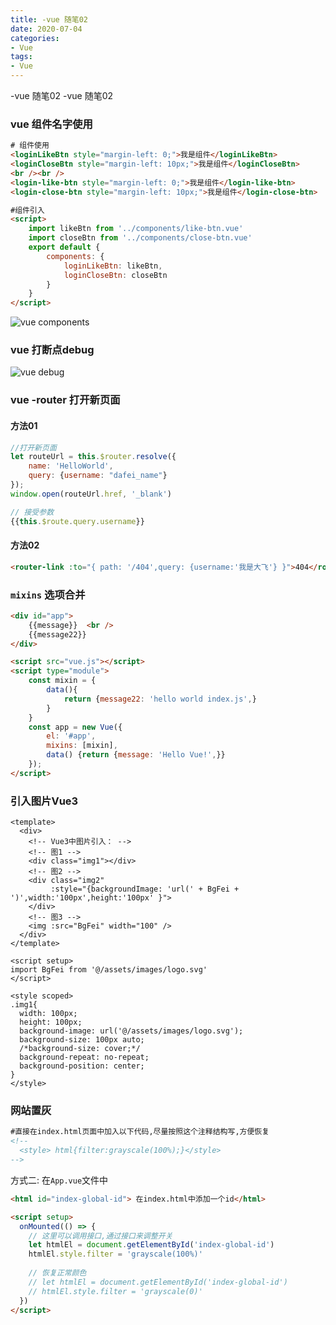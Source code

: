 ```yaml
---
title: -vue 随笔02
date: 2020-07-04
categories: 
- Vue
tags:
- Vue
---
```

-vue 随笔02
-vue 随笔02

<!-- more -->

### vue  组件名字使用

```html
# 组件使用
<loginLikeBtn style="margin-left: 0;">我是组件</loginLikeBtn>
<loginCloseBtn style="margin-left: 10px;">我是组件</loginCloseBtn>
<br /><br />
<login-like-btn style="margin-left: 0;">我是组件</login-like-btn>
<login-close-btn style="margin-left: 10px;">我是组件</login-close-btn>

#组件引入
<script>
    import likeBtn from '../components/like-btn.vue'   
    import closeBtn from '../components/close-btn.vue'
    export default {
        components: {
            loginLikeBtn: likeBtn,
            loginCloseBtn: closeBtn
        }
    }
</script>

```

![vue components](/img/vue/other/components_name.png "vue components")

### vue 打断点debug

![vue debug](/img/vue/other/vue_debug.png "vue debug")

### vue -router 打开新页面

#### 方法01

```javascript
//打开新页面
let routeUrl = this.$router.resolve({
    name: 'HelloWorld',
    query: {username: "dafei_name"}
});
window.open(routeUrl.href, '_blank')

// 接受参数
{{this.$route.query.username}}
```

#### 方法02

```html
<router-link :to="{ path: '/404',query: {username:'我是大飞'} }">404</router-link> 
```

### `mixins` 选项合并

```html
<div id="app">
    {{message}}  <br />
    {{message22}}
</div>

<script src="vue.js"></script>
<script type="module">
    const mixin = {
        data(){
            return {message22: 'hello world index.js',}
        }
    }
    const app = new Vue({
        el: '#app',
        mixins: [mixin],
        data() {return {message: 'Hello Vue!',}}
    });
</script>
```

### 引入图片Vue3

```vue
<template>
  <div>
    <!-- Vue3中图片引入： -->
    <!-- 图1 -->
    <div class="img1"></div>
    <!-- 图2 -->
    <div class="img2"
         :style="{backgroundImage: 'url(' + BgFei + ')',width:'100px',height:'100px' }">
    </div>
    <!-- 图3 -->
    <img :src="BgFei" width="100" />
  </div>
</template>

<script setup>
import BgFei from '@/assets/images/logo.svg'
</script>

<style scoped>
.img1{
  width: 100px;
  height: 100px;
  background-image: url('@/assets/images/logo.svg');
  background-size: 100px auto;
  /*background-size: cover;*/
  background-repeat: no-repeat;
  background-position: center;
}
</style>

```

### 网站置灰

```html
#直接在index.html页面中加入以下代码,尽量按照这个注释结构写,方便恢复
<!--
  <style> html{filter:grayscale(100%);}</style>
-->
```

方式二: 在`App.vue`文件中

```html
<html id="index-global-id"> 在index.html中添加一个id</html>

<script setup>
  onMounted(() => {
    // 这里可以调用接口,通过接口来调整开关
    let htmlEl = document.getElementById('index-global-id')
    htmlEl.style.filter = 'grayscale(100%)'
      
    // 恢复正常颜色
    // let htmlEl = document.getElementById('index-global-id')
    // htmlEl.style.filter = 'grayscale(0)'
  })
</script>
```





























